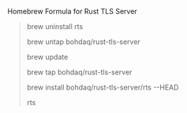 Homebrew Formula for Rust TLS Server

> brew uninstall rts
> 
> brew untap bohdaq/rust-tls-server
> 
> brew update
> 
> brew tap bohdaq/rust-tls-server
> 
> brew install bohdaq/rust-tls-server/rts --HEAD
>
> rts
